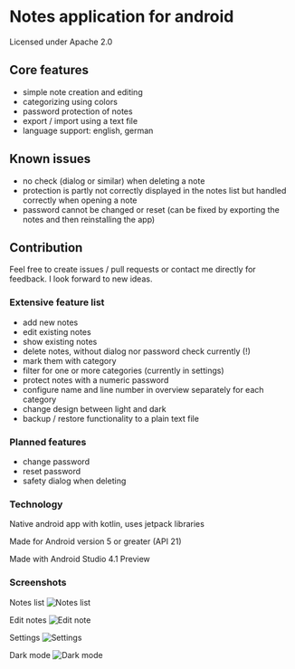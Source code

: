 # Notes application for android

Licensed under Apache 2.0

## Core features
- simple note creation and editing
- categorizing using colors
- password protection of notes
- export / import using a text file
- language support: english, german

## Known issues
- no check (dialog or similar) when deleting a note
- protection is partly not correctly displayed in the notes list but handled correctly when opening a note
- password cannot be changed or reset (can be fixed by exporting the notes and then reinstalling the app)

## Contribution
Feel free to create issues / pull requests or contact me directly for feedback. I look forward to new ideas.

### Extensive feature list
- add new notes
- edit existing notes
- show existing notes
- delete notes, without dialog nor password check currently (!)
- mark them with category
- filter for one or more categories (currently in settings)
- protect notes with a numeric password
- configure name and line number in overview separately for each category
- change design between light and dark
- backup / restore functionality to a plain text file

### Planned features
- change password
- reset password
- safety dialog when deleting

### Technology
Native android app with kotlin, uses jetpack libraries

Made for Android version 5 or greater (API 21)

Made with Android Studio 4.1 Preview

### Screenshots
Notes list
![Notes list](/screenshots/notes_list_light.png)

Edit notes
![Edit note](/screenshots/notes_edit.png)

Settings
![Settings](/screenshots/notes_settings.png)

Dark mode
![Dark mode](/screenshots/notes_list_filtered_dark.png)
